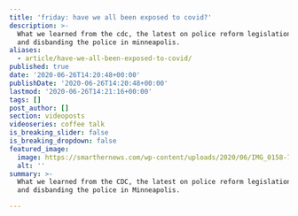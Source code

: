 ```yaml
---
title: 'friday: have we all been exposed to covid?'
description: >-
  What we learned from the cdc, the latest on police reform legislation in d.c.
  and disbanding the police in minneapolis.
aliases:
  - article/have-we-all-been-exposed-to-covid/
published: true
date: '2020-06-26T14:20:48+00:00'
publishDate: '2020-06-26T14:20:48+00:00'
lastmod: '2020-06-26T14:21:16+00:00'
tags: []
post_author: []
section: videoposts
videoseries: coffee talk
is_breaking_slider: false
is_breaking_dropdown: false
featured_image:
  image: https://smarthernews.com/wp-content/uploads/2020/06/IMG_0158-768x1024.jpg
  alt: ''
summary: >-
  What we learned from the CDC, the latest on police reform legislation in D.C.
  and disbanding the police in Minneapolis.

---
```

